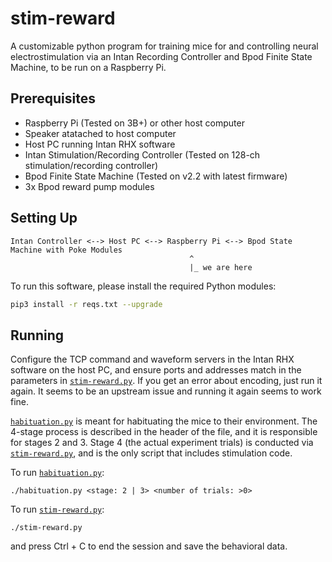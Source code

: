 # stim-reward
A customizable python program for training mice for and controlling neural electrostimulation via an Intan Recording Controller and Bpod Finite State Machine, to be run on a Raspberry Pi.

## Prerequisites
- Raspberry Pi (Tested on 3B+) or other host computer
- Speaker atatached to host computer
- Host PC running Intan RHX software
- Intan Stimulation/Recording Controller (Tested on 128-ch stimulation/recording controller)
- Bpod Finite State Machine (Tested on v2.2 with latest firmware)
- 3x Bpod reward pump modules

## Setting Up
```
Intan Controller <--> Host PC <--> Raspberry Pi <--> Bpod State Machine with Poke Modules
                                        ^
                                        |_ we are here
```

To run this software, please install the required Python modules:

```bash
pip3 install -r reqs.txt --upgrade
```

## Running
Configure the TCP command and waveform servers in the Intan RHX software on the host PC, and ensure ports and addresses match in the parameters in [`stim-reward.py`](stim-reward.py). If you get an error about encoding, just run it again. It seems to be an upstream issue and running it again seems to work fine.

[`habituation.py`](habituation.py) is meant for habituating the mice to their environment. The 4-stage process is described in the header of the file, and it is responsible for stages 2 and 3. Stage 4 (the actual experiment trials) is conducted via [`stim-reward.py`](stim-reward.py), and is the only script that includes stimulation code.

To run [`habituation.py`](habituation.py):

```
./habituation.py <stage: 2 | 3> <number of trials: >0>
```

To run [`stim-reward.py`](stim-reward.py):

```
./stim-reward.py
```
and press Ctrl + C to end the session and save the behavioral data.
